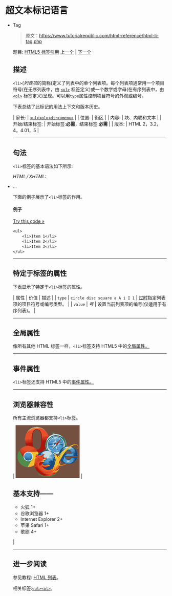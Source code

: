 # 超文本标记语言

*   Tag

    > 原文：<https://www.tutorialrepublic.com/html-reference/html-li-tag.php>

    题目: [HTML5 标签引用](html5-tags.php) [上一个](html-legend-tag.php) | [下一个](html-link-tag.php)

    ## 描述

    `<li>`(*列表项*的简称)定义了列表中的单个列表项。每个列表项通常用一个项目符号(在无序列表中，由 [`<ul>`](html-ul-tag.php) 标签定义)或一个数字或字母(在有序列表中，由 [`<ol>`](html-ol-tag.php) 标签定义)呈现。可以用`type`属性控制项目符号的外观或编号。

    下表总结了此标记的用法上下文和版本历史。

    | 家长: | [`<ul>`](html-ul-tag.php)[`<ol>`](html-ol-tag.php)[`<dir>`](html-dir-tag.php)[`<menu>`](html-menu-tag.php) |
    | 位置: | 街区 |
    | 内容: | 块、内联和文本 |
    | 开始/结束标签: | 开始标签:**必需**，结束标签:**必需** |
    | 版本: | HTML 2，3.2，4，4.01，5 |

    * * *

    ## 句法

    `<li>`标签的基本语法如下所示:

    *HTML / XHTML:* <li> ... </li>

    下面的例子展示了`<li>`标签的作用。

    #### 例子

    [Try this code »](../codelab.php?topic=html&file=li-tag "Try this code using online Editor")

    ```
    <ul>
        <li>Item 1</li>
        <li>Item 2</li>
        <li>Item 3</li>
    </ul>
    ```

    * * *

    ## 特定于标签的属性

    下表显示了特定于`<li>`标签的属性。

    | 属性 | 价值 | 描述 |
    | `type` | `circle
    disc
    square
    a
    A
    i
    I
    1` | [过时](../definitions.php#obsolete "Not supported in HTML5")指定列表项的项目符号或编号类型。 |
    | `value` | *号* | 设置当前列表项的编号(仅适用于有序列表)。 |

    * * *

    ## 全局属性

    像所有其他 HTML 标签一样，`<li>`标签支持 HTML5 中的[全局属性。](html5-global-attributes.php)

    * * *

    ## 事件属性

    `<li>`标签还支持 HTML5 中的[事件属性。](html5-event-attributes.php)

    * * *

    ## 浏览器兼容性

    所有主流浏览器都支持`<li>`标签。

    | ![Browsers Icon](img/e9331123c77668c1832e541c2fca1002.png) | 

    ## 基本支持——

    *   火狐 1+
    *   谷歌浏览器 1+
    *   Internet Explorer 2+
    *   苹果 Safari 1+
    *   歌剧 4+

     |

    * * *

    ## 进一步阅读

    参见教程: [HTML 列表](../html-tutorial/html-lists.php)。

    相关标签:[`<ul>`](html-ul-tag.php)[`<ol>`](html-ol-tag.php)。